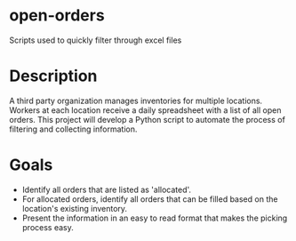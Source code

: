 # open-orders
Scripts used to quickly filter through excel files

# Description
A third party organization manages inventories for multiple locations. Workers at each location receive a daily spreadsheet with a list of all open orders. This project will develop a Python script to automate the process of filtering and collecting information. 

# Goals
* Identify all orders that are listed as 'allocated'.
* For allocated orders, identify all orders that can be filled based on the location's existing inventory.
* Present the information in an easy to read format that makes the picking process easy. 
